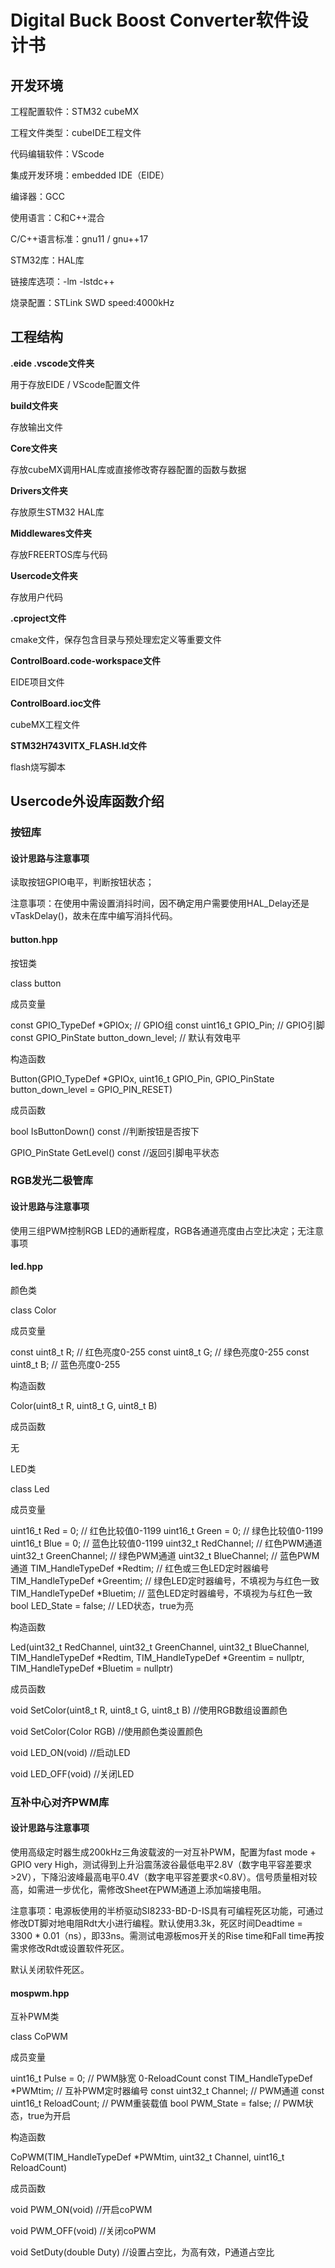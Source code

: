 # Digital Buck Boost Converter软件设计书

## 开发环境

工程配置软件：STM32 cubeMX

工程文件类型：cubeIDE工程文件

代码编辑软件：VScode

集成开发环境：embedded IDE（EIDE）

编译器：GCC

使用语言：C和C++混合

C/C++语言标准：gnu11 / gnu++17

STM32库：HAL库

链接库选项：-lm -lstdc++

烧录配置：STLink SWD speed:4000kHz

## 工程结构

**\.eide .vscode文件夹**

用于存放EIDE / VScode配置文件

**build文件夹**

存放输出文件

**Core文件夹**

存放cubeMX调用HAL库或直接修改寄存器配置的函数与数据

**Drivers文件夹**

存放原生STM32  HAL库

**Middlewares文件夹**

存放FREERTOS库与代码

**Usercode文件夹**

存放用户代码

**.cproject文件**

cmake文件，保存包含目录与预处理宏定义等重要文件

**ControlBoard.code-workspace文件**

EIDE项目文件

**ControlBoard.ioc文件**

cubeMX工程文件

**STM32H743VITX_FLASH.ld文件**

flash烧写脚本

## Usercode外设库函数介绍

### 按钮库

#### 设计思路与注意事项

读取按钮GPIO电平，判断按钮状态；

注意事项：在使用中需设置消抖时间，因不确定用户需要使用HAL_Delay还是vTaskDelay()，故未在库中编写消抖代码。

#### button.hpp

按钮类

class button

成员变量

const GPIO_TypeDef *GPIOx;                    	 // GPIO组
const uint16_t GPIO_Pin;              			       // GPIO引脚
const GPIO_PinState button_down_level; 	// 默认有效电平

构造函数

Button(GPIO_TypeDef *GPIOx, uint16_t GPIO_Pin, GPIO_PinState button_down_level = GPIO_PIN_RESET)

成员函数

bool IsButtonDown() const							   //判断按钮是否按下

GPIO_PinState GetLevel() const					    //返回引脚电平状态

### RGB发光二极管库

#### 设计思路与注意事项

使用三组PWM控制RGB LED的通断程度，RGB各通道亮度由占空比决定；无注意事项

#### led.hpp

颜色类

class Color

成员变量

const uint8_t R; // 红色亮度0-255
const uint8_t G; // 绿色亮度0-255
const uint8_t B; // 蓝色亮度0-255

构造函数

Color(uint8_t R, uint8_t G, uint8_t B)

成员函数

无



LED类

class Led

成员变量

uint16_t Red   = 0;          						// 红色比较值0-1199
uint16_t Green = 0;          					  // 绿色比较值0-1199
uint16_t Blue  = 0;          					    // 蓝色比较值0-1199
uint32_t RedChannel;         				   // 红色PWM通道
uint32_t GreenChannel;       			     // 绿色PWM通道
uint32_t BlueChannel;        				   // 蓝色PWM通道
TIM_HandleTypeDef *Redtim;   		  // 红色或三色LED定时器编号
TIM_HandleTypeDef *Greentim; 		// 绿色LED定时器编号，不填视为与红色一致
TIM_HandleTypeDef *Bluetim;  		  // 蓝色LED定时器编号，不填视为与红色一致
bool LED_State = false;      					// LED状态，true为亮

构造函数

Led(uint32_t RedChannel, uint32_t GreenChannel, uint32_t BlueChannel, TIM_HandleTypeDef *Redtim, TIM_HandleTypeDef *Greentim = nullptr, TIM_HandleTypeDef *Bluetim = nullptr)

成员函数

void SetColor(uint8_t R, uint8_t G, uint8_t B)		//使用RGB数组设置颜色

void SetColor(Color RGB)										  //使用颜色类设置颜色

void LED_ON(void)													   //启动LED

void LED_OFF(void)													   //关闭LED

### 互补中心对齐PWM库

#### 设计思路与注意事项

使用高级定时器生成200kHz三角波载波的一对互补PWM，配置为fast mode + GPIO very High，测试得到上升沿震荡波谷最低电平2.8V（数字电平容差要求>2V），下降沿波峰最高电平0.4V（数字电平容差要求<0.8V）。信号质量相对较高，如需进一步优化，需修改Sheet在PWM通道上添加端接电阻。

注意事项：电源板使用的半桥驱动SI8233-BD-D-IS具有可编程死区功能，可通过修改DT脚对地电阻Rdt大小进行编程。默认使用3.3k，死区时间Deadtime = 3300 * 0.01（ns），即33ns。需测试电源板mos开关的Rise time和Fall time再按需求修改Rdt或设置软件死区。

默认关闭软件死区。

#### mospwm.hpp

互补PWM类

class CoPWM

成员变量

uint16_t Pulse = 0;              						   // PWM脉宽 0-ReloadCount
const TIM_HandleTypeDef *PWMtim; 	  // 互补PWM定时器编号
const uint32_t Channel;          					 // PWM通道
const uint16_t ReloadCount;      				// PWM重装载值
bool PWM_State = false;          					// PWM状态，true为开启

构造函数

CoPWM(TIM_HandleTypeDef *PWMtim, uint32_t Channel, uint16_t ReloadCount)

成员函数

void PWM_ON(void)					//开启coPWM

void PWM_OFF(void)					//关闭coPWM

void SetDuty(double Duty)		  //设置占空比，为高有效，P通道占空比